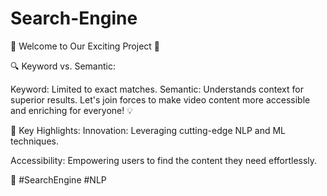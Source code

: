 # Search-Engine

🚀 Welcome to Our Exciting Project 🚀


🔍 Keyword vs. Semantic:

Keyword: Limited to exact matches.
Semantic: Understands context for superior results.
Let's join forces to make video content more accessible and enriching for everyone! 💡

🌟 Key Highlights:
Innovation: Leveraging cutting-edge NLP and ML techniques.

Accessibility: Empowering users to find the content they need effortlessly.


🚀 #SearchEngine #NLP
